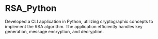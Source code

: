 # RSA_Python
Developed a CLI application in Python, utilizing cryptographic concepts to implement the RSA algorithm. The application efficiently handles key generation, message encryption, and decryption.
